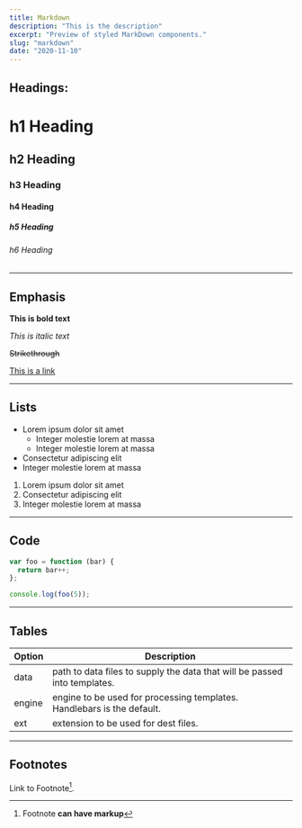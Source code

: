 ```yaml
---
title: Markdown
description: "This is the description"
excerpt: "Preview of styled MarkDown components."
slug: "markdown"
date: "2020-11-10"
---
```


## Headings:

# h1 Heading

## h2 Heading

### h3 Heading

#### h4 Heading

##### h5 Heading

###### h6 Heading

---

## Emphasis

**This is bold text**

_This is italic text_

~~Strikethrough~~

[This is a link](http://xciv.de)

---

## Lists

- Lorem ipsum dolor sit amet
  - Integer molestie lorem at massa
  - Integer molestie lorem at massa
- Consectetur adipiscing elit
- Integer molestie lorem at massa

1. Lorem ipsum dolor sit amet
2. Consectetur adipiscing elit
3. Integer molestie lorem at massa

---

## Code

```js
var foo = function (bar) {
  return bar++;
};

console.log(foo(5));
```

---

## Tables

| Option | Description                                                               |
| ------ | ------------------------------------------------------------------------- |
| data   | path to data files to supply the data that will be passed into templates. |
| engine | engine to be used for processing templates. Handlebars is the default.    |
| ext    | extension to be used for dest files.                                      |

---

## Footnotes

Link to Footnote[^first].
[^first]: Footnote **can have markup**
